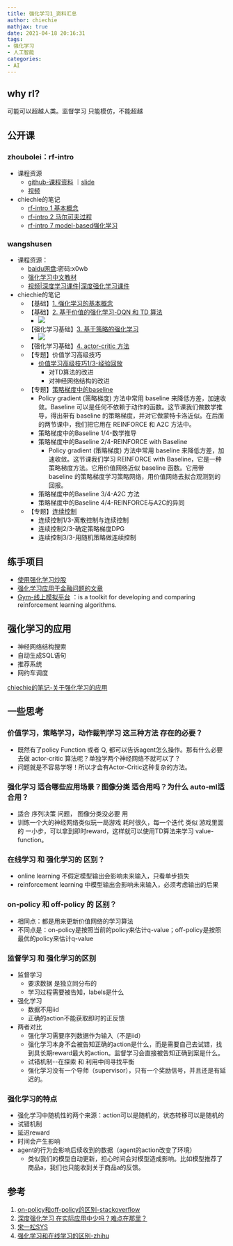 ```yaml
---
title: 强化学习1_资料汇总
author: chiechie
mathjax: true
date: 2021-04-18 20:16:31
tags:
- 强化学习
- 人工智能
categories:
- AI
---
```



## why rl?

可能可以超越人类。监督学习 只能模仿，不能超越


## 公开课

### zhoubolei：rf-intro

- 课程资源
    - [github-课程资料](https://github.com/zhoubolei/introRL) ｜[slide](https://github.com/zhoubolei/introRL/blob/master/lecture1.pdf)
    -  [视频](https://www.bilibili.com/video/BV1LE411G7Xj)
- chiechie的笔记
    - [rf-intro 1 基本概念](https://chiechie.github.io/2021/04/18/technology/rf-intro1/)
    - [rf-intro 2 马尔可夫过程](https://chiechie.github.io/2021/04/18/technology/rf-intro2/)
    - [rf-intro 7 model-based强化学习](https://chiechie.github.io/2021/04/18/technology/rf-intro7/)

### wangshusen

- 课程资源：
    - [baidu网盘](https://pan.baidu.com/s/1XpTgny_Vr0LobBsuYF4KkA):密码:x0wb
    - [强化学习中文教材](https://github.com/wangshusen/DRL/blob/master/Notes_CN/DRL.pdf)
    - [视频](https://youtu.be/vmkRMvhCW5c)|[深度学习课件](https://github.com/wangshusen/DeepLearning)|[深度强化学习课件](https://github.com/wangshusen/DRL)
- chiechie的笔记
    - 【基础】[1. 强化学习的基本概念](https://chiechie.github.io/2021/04/18/technology/wangshusen-rf1-basic-concepts/)
    - 【基础】[2. 基于价值的强化学习-DQN 和 TD 算法](https://chiechie.github.io/2021/04/18/technology/wangshusen-rf2-value-based/)
        - ![](https://firebasestorage.googleapis.com/v0/b/firescript-577a2.appspot.com/o/imgs%2Fapp%2Frf_learning%2FSSywH-1RRf.png?alt=media&token=6b811aba-b275-47f0-a6d3-2945b6fff817)
    - 【强化学习基础】[3. 基于策略的强化学习](https://chiechie.github.io/2021/04/18/technology/wangshusen-rf3-policy-based/)
        - ![](https://firebasestorage.googleapis.com/v0/b/firescript-577a2.appspot.com/o/imgs%2Fapp%2Frf_learning%2FVhwFEvq-CN.png?alt=media&token=de826d99-eaa2-4c92-8bec-520c7a04ee0b)
    - 【强化学习基础】[4. actor-critic 方法](https://chiechie.github.io/2021/04/18/technology/wangshusen-rf4-actor-critic/)
    - 【专题】价值学习高级技巧
        - [价值学习高级技巧1/3-经验回放](https://chiechie.github.io/2021/04/18/technology/wangshusen-rf5-advanced-value-based/)
            - 对TD算法的改进
            - 对神经网络结构的改进 
    - 【专题】[策略梯度中的baseline](https://chiechie.github.io/2021/04/18/technology/wangshusen-rf6-baseline-in-policy-gradient/)
        - Policy gradient (策略梯度) 方法中常用 baseline 来降低方差，加速收敛。Baseline 可以是任何不依赖于动作的函数。这节课我们做数学推导，得出带有 baseline 的策略梯度，并对它做蒙特卡洛近似。在后面的两节课中，我们把它用在 REINFORCE 和 A2C 方法中。
        - 策略梯度中的Baseline 1/4-数学推导
        - 策略梯度中的Baseline 2/4-REINFORCE with Baseline
            - Policy gradient (策略梯度) 方法中常用 baseline 来降低方差，加速收敛。这节课我们学习 REINFORCE with Baseline，它是一种策略梯度方法。它用价值网络近似 baseline 函数。它用带 baseline 的策略梯度学习策略网络，用价值网络去拟合观测到的回报。
        - 策略梯度中的Baseline 3/4-A2C 方法
        - 策略梯度中的Baseline 4/4-REINFORCE与A2C的异同
    - 【专题】[连续控制](https://chiechie.github.io/2021/04/18/technology/wangshusen-rf7-continous-action/)
        - 连续控制1/3-离散控制与连续控制
        - 连续控制2/3-确定策略梯度DPG
        - 连续控制3/3-用随机策略做连续控制

## 练手项目

- [使用强化学习炒股](https://github.com/wangshub/RL-Stock)
- [强化学习应用于金融问题的文章](https://zhuanlan.zhihu.com/p/267998242)
- [Gym-线上模拟平台](https://gym.openai.com/) ：is a toolkit for developing and comparing reinforcement learning algorithms.


## 强化学习的应用

- 神经网络结构搜索
- 自动生成SQL语句
- 推荐系统
- 网约车调度

[chiechie的笔记-关于强化学习的应用](https://chiechie.github.io/2021/04/21/reinforcement_learning/rf-application/)

## 一些思考

### 价值学习，策略学习，动作裁判学习 这三种方法 存在的必要？

- 既然有了policy Function 或者 Q, 都可以告诉agent怎么操作。那有什么必要去做 actor-critic 算法呢？单独学两个神经网络不就可以了？
- 问题就是不容易学呀！所以才会有Actor-Critic这种复杂的方法。

### 强化学习 适合哪些应用场景？图像分类 适合用吗？为什么 auto-ml适合用？

- 适合 序列决策 问题， 图像分类没必要 用
- 训练一个大的神经网络类似玩一局游戏 耗时很久，每一个迭代 类似 游戏里面的 一小步，可以拿到即时reward，这样就可以使用TD算法来学习 value-function。

### 在线学习 和 强化学习的 区别？

- online learning 不假定模型输出会影响未来输入，只看单步损失
- reinforcement learning 中模型输出会影响未来输入，必须考虑输出的后果

### on-policy 和 off-policy 的 区别？

- 相同点：都是用来更新价值网络的学习算法
- 不同点是：on-policy是按照当前的policy来估计q-value；off-policy是按照最优的policy来估计q-value


  
### 监督学习 和 强化学习的区别

- 监督学习
    - 要求数据 是独立同分布的
    - 学习过程需要被告知，labels是什么
- 强化学习
    - 数据不用iid
    - 正确的action不能获取即时的正反馈
- 两者对比
    - 强化学习需要序列数据作为输入（不是iid）
    - 强化学习本身不会被告知正确的action是什么，而是需要自己去试错，找到具长期reward最大的action。监督学习会直接被告知正确到案是什么。
    - 试错机制--在探索 和 利用中间寻找平衡
    - 强化学习没有一个导师（supervisor），只有一个奖励信号，并且还是有延迟的。

### 强化学习的特点

- 强化学习中随机性的两个来源：action可以是随机的，状态转移可以是随机的
- 试错机制
- 延迟reward
- 时间会产生影响
- agent的行为会影响后续收到的数据（agent的action改变了环境）
    - 类似我们的模型自动更新，担心时间会对模型造成影响。比如模型推荐了商品a，我们也只能收到关于商品a的反馈。
    

## 参考
1. [on-policy和off-policy的区别-stackoverflow](https://stats.stackexchange.com/questions/184657/what-is-the-difference-between-off-policy-and-on-policy-learning)
2. [深度强化学习 在实际应用中少吗？难点在那里？](https://www.zhihu.com/question/290530992)
3. [宋一松SYS](https://weibo.com/titaniumviii?refer_flag=0000015010_&from=feed&loc=nickname)
4. [强化学习和在线学习的区别-zhihu](https://www.zhihu.com/question/64526936)